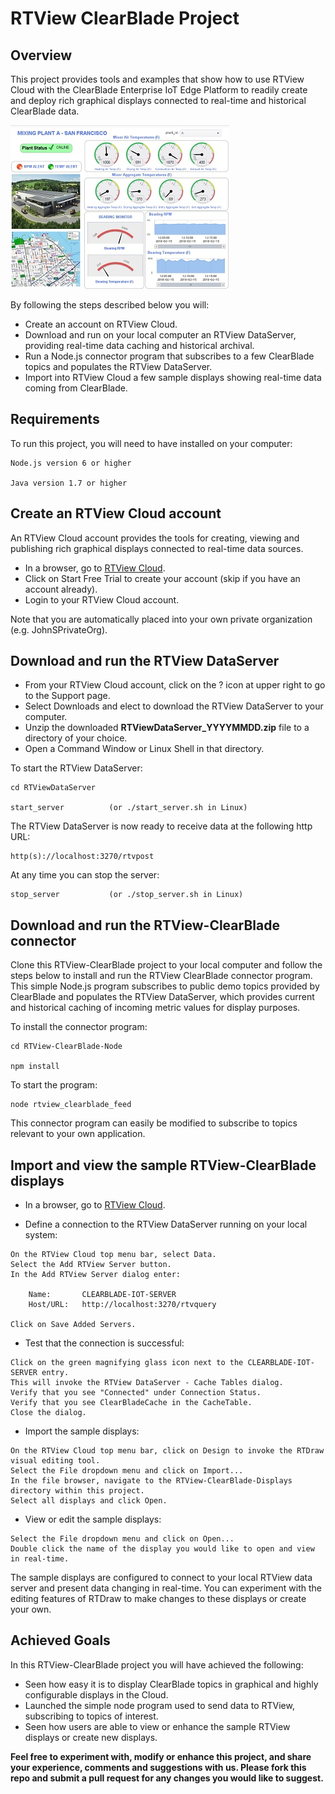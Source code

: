 # RTView ClearBlade Project

## Overview
This project provides tools and examples that show how to use RTView Cloud with the ClearBlade Enterprise IoT Edge Platform to readily create and deploy rich graphical displays connected to real-time and historical ClearBlade data. 

![](Images/MixingPlantA.jpg)

By following the steps described below you will:

* Create an account on RTView Cloud.
* Download and run on your local computer an RTView DataServer, providing real-time data caching and historical archival.
* Run a Node.js connector program that subscribes to a few ClearBlade topics and populates the RTView DataServer.
* Import into RTView Cloud a few sample displays showing real-time data coming from ClearBlade.

## Requirements
To run this project, you will need to have installed on your computer:
```
Node.js version 6 or higher

Java version 1.7 or higher
```

## Create an RTView Cloud account
An RTView Cloud account provides the tools for creating, viewing and publishing rich graphical displays connected to real-time data sources.

* In a browser, go to [RTView Cloud](http://rtviewcloud.sl.com/).
* Click on Start Free Trial to create your account (skip if you have an account already).
* Login to your RTView Cloud account.

Note that you are automatically placed into your own private organization (e.g. JohnSPrivateOrg).
	
## Download and run the RTView DataServer	

* From your RTView Cloud account, click on the ? icon at upper right to go to the Support page.
* Select Downloads and elect to download the RTView DataServer to your computer.
* Unzip the downloaded **RTViewDataServer_YYYYMMDD.zip** file to a directory of your choice.
* Open a Command Window or Linux Shell in that directory.

To start the RTView DataServer:
```
cd RTViewDataServer

start_server          (or ./start_server.sh in Linux)
```
The RTView DataServer is now ready to receive data at the following http URL:
```
http(s)://localhost:3270/rtvpost
```
At any time you can stop the server:
```
stop_server           (or ./stop_server.sh in Linux)
```
## Download and run the RTView-ClearBlade connector 

Clone this RTView-ClearBlade project to your local computer and follow the steps below to install and run the RTView ClearBlade connector program. This simple Node.js program subscribes to public demo topics provided by ClearBlade and populates the RTView DataServer, which provides current and historical caching of incoming metric values for display purposes.

To install the connector program:
```
cd RTView-ClearBlade-Node

npm install
```
To start the program:
```
node rtview_clearblade_feed
```
This connector program can easily be modified to subscribe to topics relevant to your own application.

## Import and view the sample RTView-ClearBlade displays

* In a browser, go to [RTView Cloud](http://rtviewcloud.sl.com/).

* Define a connection to the RTView DataServer running on your local system:
```
On the RTView Cloud top menu bar, select Data.
Select the Add RTView Server button.
In the Add RTView Server dialog enter:

	Name:       CLEARBLADE-IOT-SERVER
	Host/URL:   http://localhost:3270/rtvquery

Click on Save Added Servers.
```
* Test that the connection is successful:
```
Click on the green magnifying glass icon next to the CLEARBLADE-IOT-SERVER entry.
This will invoke the RTView DataServer - Cache Tables dialog.
Verify that you see "Connected" under Connection Status. 
Verify that you see ClearBladeCache in the CacheTable.
Close the dialog.
```
* Import the sample displays:
```
On the RTView Cloud top menu bar, click on Design to invoke the RTDraw visual editing tool.
Select the File dropdown menu and click on Import... 
In the file browser, navigate to the RTView-ClearBlade-Displays directory within this project.
Select all displays and click Open.
```
* View or edit the sample displays:
```
Select the File dropdown menu and click on Open...
Double click the name of the display you would like to open and view in real-time.
```
The sample displays are configured to connect to your local RTView data server and present data changing in real-time.
You can experiment with the editing features of RTDraw to make changes to these displays or create your own.

## Achieved Goals
In this RTView-ClearBlade project you will have achieved the following: 
* Seen how easy it is to display ClearBlade topics in graphical and highly configurable displays in the Cloud.
* Launched the simple node program used to send data to RTView, subscribing to topics of interest.
* Seen how users are able to view or enhance the sample RTView displays or create new displays.

**Feel free to experiment with, modify or enhance this project, and share your experience, comments and suggestions with us. Please fork this repo and submit a pull request for any changes you would like to suggest.**

